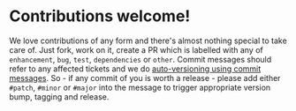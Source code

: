 # Contributions welcome!

We love contributions of any form and there's almost nothing special to take care of. Just fork, work on it, create a PR which is labelled with any of `enhancement`, `bug`, `test`, `dependencies` or `other`. Commit messages should refer to any affected tickets  and we do [auto-versioning using commit messages](https://github.com/anothrNick/github-tag-action). So - if any commit of you is worth a release - please add either `#patch`, `#minor` or `#major` into the message to trigger appropriate version bump, tagging and release. 
